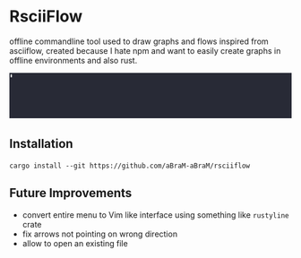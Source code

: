 # RsciiFlow


offline commandline tool used to draw graphs and flows
inspired from asciiflow, created because I hate npm and want to easily
create graphs in offline environments and also rust.

![example.gif](example.gif)

## Installation

`cargo install --git https://github.com/aBraM-aBraM/rsciiflow`

## Future Improvements

* convert entire menu to Vim like interface using something like `rustyline` crate
* fix arrows not pointing on wrong direction
* allow to open an existing file